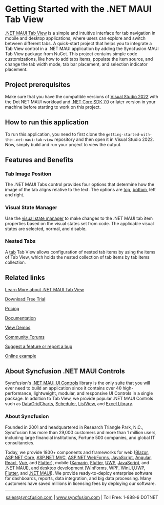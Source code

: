 # Getting Started with the .NET MAUI Tab View
[.NET MAUI Tab View](https://www.syncfusion.com/maui-controls/maui-tab-view?utm_source=github&utm_medium=listing&utm_campaign=maui-tab-view-github-samples) is a simple and intuitive interface for tab navigation in mobile and desktop applications, where users can explore and switch between different tabs. A quick-start project that helps you to integrate a Tab View control in a .NET MAUI application by adding the Syncfusion MAUI Tab View package from NuGet. This project contains simple code customizations, like how to add tabs items, populate the item source, and change the tab width mode, tab bar placement, and selection indicator placement.

## Project prerequisites
Make sure that you have the compatible versions of [Visual Studio 2022](https://visualstudio.microsoft.com/downloads/) with the Dot NET MAUI workload and [.NET Core SDK 7.0](https://dotnet.microsoft.com/en-us/download/dotnet/7.0) or later version in your machine before starting to work on this project.

## How to run this application
To run this application, you need to first clone the `getting-started-with-the-.net-maui-tab-view` repository and then open it in Visual Studio 2022. Now, simply build and run your project to view the output.

## Features and Benefits

### Tab Image Position
The .NET MAUI Tabs control provides four options that determine how the image of the tab aligns relative to the text. The options are [top](https://help.syncfusion.com/maui/tabview/tab-item-customization#top?utm_source=github&utm_medium=listing&utm_campaign=maui-tab-view-github-samples), [bottom](https://help.syncfusion.com/maui/tabview/tab-item-customization#bottom?utm_source=github&utm_medium=listing&utm_campaign=maui-tab-view-github-samples), left and right.

### Visual State Manager
Use the [visual state manager](https://help.syncfusion.com/maui/tabview/visual-state-managers?utm_source=github&utm_medium=listing&utm_campaign=maui-tab-view-github-samples) to make changes to the .NET MAUI tab item properties based on the visual states set from code. The applicable visual states are selected, normal, and disable.

### Nested Tabs
A [tab](https://help.syncfusion.com/maui/tabview/nested-tabs?utm_source=github&utm_medium=listing&utm_campaign=maui-tab-view-github-samples) Tab View allows configuration of nested tab items by using the items of Tab View, which holds the nested collection of tab items by tab items collection.

## Related links
[Learn More about .NET MAUI Tab View](https://www.syncfusion.com/maui-controls/maui-tab-view?utm_source=github&utm_medium=listing&utm_campaign=maui-tab-view-github-samples)

[Download Free Trial](https://www.syncfusion.com/downloads/maui?utm_source=github&utm_medium=listing&utm_campaign=maui-tab-view-github-samples)

[Pricing](https://www.syncfusion.com/sales/teamlicense?utm_source=github&utm_medium=listing&utm_campaign=maui-tab-view-github-samples)

[Documentation](https://help.syncfusion.com/maui/tabview/getting-started?utm_source=github&utm_medium=listing&utm_campaign=maui-tab-view-github-samples)

[View Demos](https://github.com/SyncfusionExamples/getting-started-with-the-.net-maui-tab-view?utm_source=github&utm_medium=listing&utm_campaign=maui-tab-view-github-samples)

[Community Forums](https://www.syncfusion.com/forums/maui?utm_source=github&utm_medium=listing&utm_campaign=maui-tab-view-github-samples)

[Suggest a feature or report a bug](https://www.syncfusion.com/feedback/maui?utm_source=github&utm_medium=listing&utm_campaign=maui-tab-view-github-samples)

[Online example](https://github.com/syncfusion/maui-demos/tree/master/MAUI/TabView?utm_source=github&utm_medium=listing&utm_campaign=maui-tab-view-github-samples)

## About Syncfusion .NET MAUI Controls

Syncfusion's [.NET MAUI UI Controls](https://www.syncfusion.com/maui-controls?utm_source=github&utm_medium=listing&utm_campaign=maui-tab-view-github-samples) library is the only suite that you will ever need to build an application since it contains over 40 high-performance, lightweight, modular, and responsive UI Controls in a single package. In addition to Tab View, we provide popular .NET MAUI Controls such as [DataGrid](https://www.syncfusion.com/maui-controls/maui-datagrid?utm_source=github&utm_medium=listing&utm_campaign=maui-tab-view-github-samples)[Charts](https://www.syncfusion.com/maui-controls/maui-cartesian-charts?utm_source=github&utm_medium=listing&utm_campaign=maui-tab-view-github-samples), [Scheduler](https://www.syncfusion.com/maui-controls/maui-scheduler?utm_source=github&utm_medium=listing&utm_campaign=maui-tab-view-github-samples), [ListView](https://www.syncfusion.com/maui-controls/maui-listview?utm_source=github&utm_medium=listing&utm_campaign=maui-tab-view-github-samples), and [Excel Library](https://www.syncfusion.com/document-processing/excel-framework/maui?utm_source=github&utm_medium=listing&utm_campaign=maui-tab-view-github-samples).

### About Syncfusion
Founded in 2001 and headquartered in Research Triangle Park, N.C., Syncfusion has more than 29,000 customers and more than 1 million users, including large financial institutions, Fortune 500 companies, and global IT consultancies.

Today, we provide 1800+ components and frameworks for web ([Blazor](https://www.syncfusion.com/blazor-components?utm_source=github&utm_medium=listing&utm_campaign=maui-tab-view-github-samples), [ASP.NET Core](https://www.syncfusion.com/aspnet-core-ui-controls?utm_source=github&utm_medium=listing&utm_campaign=maui-tab-view-github-samples), [ASP.NET MVC](https://www.syncfusion.com/aspnet-mvc-ui-controls?utm_source=github&utm_medium=listing&utm_campaign=maui-tab-view-github-samples), [ASP.NET WebForms](https://www.syncfusion.com/jquery/aspnet-webforms-ui-controls?utm_source=github&utm_medium=listing&utm_campaign=maui-tab-view-github-samples), [JavaScript](https://www.syncfusion.com/javascript-ui-controls?utm_source=github&utm_medium=listing&utm_campaign=maui-tab-view-github-samples), [Angular](https://www.syncfusion.com/angular-components?utm_source=github&utm_medium=listing&utm_campaign=maui-tab-view-github-samples), [React](https://www.syncfusion.com/react-components?utm_source=github&utm_medium=listing&utm_campaign=maui-tab-view-github-samples), [Vue](https://www.syncfusion.com/vue-components?utm_source=github&utm_medium=listing&utm_campaign=maui-tab-view-github-samples), and [Flutter](https://www.syncfusion.com/flutter-widgets?utm_source=github&utm_medium=listing&utm_campaign=maui-tab-view-github-samples)), mobile ([Xamarin](https://www.syncfusion.com/xamarin-ui-controls?utm_source=github&utm_medium=listing&utm_campaign=maui-tab-view-github-samples), [Flutter](https://www.syncfusion.com/flutter-widgets?utm_source=github&utm_medium=listing&utm_campaign=maui-tab-view-github-samples), [UWP](https://www.syncfusion.com/uwp-ui-controls?utm_source=github&utm_medium=listing&utm_campaign=maui-tab-view-github-samples), [JavaScript](https://www.syncfusion.com/javascript-ui-controls?utm_source=github&utm_medium=listing&utm_campaign=maui-tab-view-github-samples), and [.NET MAUI](https://www.syncfusion.com/maui-controls?utm_source=github&utm_medium=listing&utm_campaign=maui-tab-view-github-samples)), and desktop development ([WinForms](https://www.syncfusion.com/winforms-ui-controls?utm_source=github&utm_medium=listing&utm_campaign=maui-tab-view-github-samples), [WPF](https://www.syncfusion.com/wpf-controls?utm_source=github&utm_medium=listing&utm_campaign=maui-tab-view-github-samples), [WinUI](https://www.syncfusion.com/winui-controls?utm_source=github&utm_medium=listing&utm_campaign=maui-tab-view-github-samples),[UWP](https://www.syncfusion.com/uwp-ui-controls?utm_source=github&utm_medium=listing&utm_campaign=maui-tab-view-github-samples), [Flutter](https://www.syncfusion.com/flutter-widgets?utm_source=github&utm_medium=listing&utm_campaign=maui-tab-view-github-samples), and [.NET MAUI](https://www.syncfusion.com/maui-controls?utm_source=github&utm_medium=listing&utm_campaign=maui-tab-view-github-samples)). We provide ready-to-deploy enterprise software for dashboards, reports, data integration, and big data processing. Many customers have saved millions in licensing fees by deploying our software.

<hr style="height:0.3px;border:none;color:lightgrey;background-color:lightgrey;" />

<p align="center">
<a href="mailto:sales@syncfusion.com?Subject=Syncfusion .NET MAUI Tab View - GitHub" target="_top">sales@syncfusion.com</a> | <a href="https://www.syncfusion.com?utm_source=github&utm_medium=listing&utm_campaign=maui-tab-view-github-samples">www.syncfusion.com</a> | Toll Free: 1-888-9 DOTNET <br>
</p>